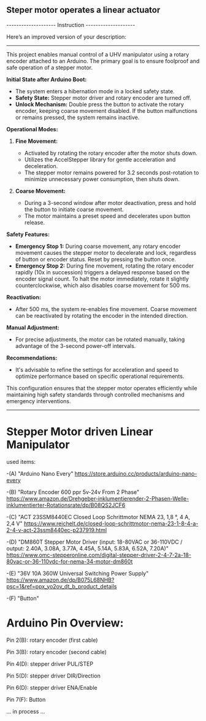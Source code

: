 ## Steper motor operates a linear actuator

-------------------- Instruction --------------------

Here’s an improved version of your description:

---

This project enables manual control of a UHV manipulator using a rotary encoder attached to an Arduino. The primary goal is to ensure foolproof and safe operation of a stepper motor.

**Initial State after Arduino Boot:**
- The system enters a hibernation mode in a locked safety state.
- **Safety State:** Stepper motor driver and rotary encoder are turned off.
- **Unlock Mechanism:** Double press the button to activate the rotary encoder, keeping coarse movement disabled. If the button malfunctions or remains pressed, the system remains inactive.

**Operational Modes:**
1. **Fine Movement:**
   - Activated by rotating the rotary encoder after the motor shuts down.
   - Utilizes the AccelStepper library for gentle acceleration and deceleration.
   - The stepper motor remains powered for 3.2 seconds post-rotation to minimize unnecessary power consumption, then shuts down.

2. **Coarse Movement:**
   - During a 3-second window after motor deactivation, press and hold the button to initiate coarse movement.
   - The motor maintains a preset speed and decelerates upon button release.

**Safety Features:**
- **Emergency Stop 1:** During coarse movement, any rotary encoder movement causes the stepper motor to decelerate and lock, regardless of button or encoder status. Reset by pressing the button once.
- **Emergency Stop 2:** During fine movement, rotating the rotary encoder rapidly (10x in succession) triggers a delayed response based on the encoder signal count. To halt the motor immediately, rotate it slightly counterclockwise, which also disables coarse movement for 500 ms.

**Reactivation:**
- After 500 ms, the system re-enables fine movement. Coarse movement can be reactivated by rotating the encoder in the intended direction.

**Manual Adjustment:**
- For precise adjustments, the motor can be rotated manually, taking advantage of the 3-second power-off intervals.

**Recommendations:**
- It's advisable to refine the settings for acceleration and speed to optimize performance based on specific operational requirements.

This configuration ensures that the stepper motor operates efficiently while maintaining high safety standards through controlled mechanisms and emergency interventions.

------------------------------------------------------

# Stepper Motor driven Linear Manipulator

used items:

-(A) "Arduino Nano Every"
https://store.arduino.cc/products/arduino-nano-every

-(B)  "Rotary Encoder 600 ppr 5v-24v From 2 Phase"
https://www.amazon.de/Drehgeber-inklumentierender-2-Phasen-Welle-inklumentierter-Rotationsrate/dp/B08QS2JCF6

-(C)  "ACT 23SSM8440EC Closed Loop Schrittmotor NEMA 23, 1,8 °, 4 A, 2,4 V"
https://www.reichelt.de/closed-loop-schrittmotor-nema-23-1-8-4-a-2-4-v-act-23ssm8440ec-p237919.html

-(D) "DM860T Stepper Motor Driver (input: 18-80VAC or 36-110VDC / output: 2.40A, 3.08A, 3.77A, 4.45A, 5.14A, 5.83A, 6.52A, 7.20A)"
https://www.omc-stepperonline.com/digital-stepper-driver-2-4-7-2a-18-80vac-or-36-110vdc-for-nema-34-motor-dm860t

-(E)  "36V 10A 360W Universal Switching Power Supply"
https://www.amazon.de/dp/B075L68NHB?psc=1&ref=ppx_yo2ov_dt_b_product_details

-(F)   "Button"
# Arduino Pin Overview:

Pin 2(B): rotary encoder (first cable)

Pin 3(B): rotary encoder (second cable)

Pin 4(D): stepper driver PUL/STEP

Pin 5(D): stepper driver DIR/Direction

Pin 6(D): stepper driver ENA/Enable

Pin 7(F): Button


... in process ...
   
